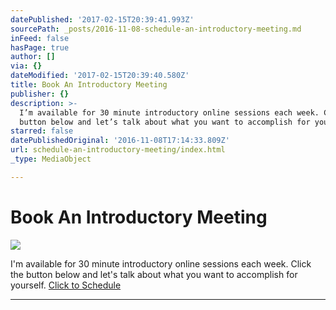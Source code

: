 ```yaml
---
datePublished: '2017-02-15T20:39:41.993Z'
sourcePath: _posts/2016-11-08-schedule-an-introductory-meeting.md
inFeed: false
hasPage: true
author: []
via: {}
dateModified: '2017-02-15T20:39:40.580Z'
title: Book An Introductory Meeting
publisher: {}
description: >-
  I’m available for 30 minute introductory online sessions each week. Click the
  button below and let’s talk about what you want to accomplish for yourself.
starred: false
datePublishedOriginal: '2016-11-08T17:14:33.809Z'
url: schedule-an-introductory-meeting/index.html
_type: MediaObject

---
```

# Book An Introductory Meeting
![](https://the-grid-user-content.s3-us-west-2.amazonaws.com/ea894ade-1d56-467f-8c38-da551928d1f8.jpg)

I'm available for 30 minute introductory online sessions each week. Click the button below and let's talk about what you want to accomplish for yourself.
[Click to Schedule][0]

---



[0]: https://www.timetrade.com/book/56R7L